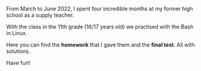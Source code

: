 From March to June 2022, I spent four incredible months at my former high school as a supply teacher.

With the class in the 11th grade (16/17 years old) we practised with the Bash in Linux.

Here you can find the **homework** that I gave them and the **final test**. All with solutions.

Have fun!
